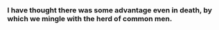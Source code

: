 ### I have thought there was some advantage even in death, by which we mingle with the herd of common men.